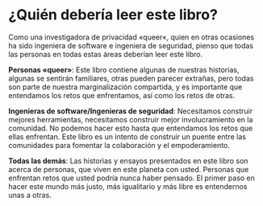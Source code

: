 # ¿Quién debería leer este libro?

Como una investigadora de privacidad «queer«, quien en otras ocasiones ha sido
ingeniera de software e ingeniera de seguridad, pienso que todas las personas en
todas estas áreas deberían leer este libro.

**Personas «queer»**: Este libro contiene algunas de nuestras historias,
algunas se sentirán familiares, otras pueden parecer extrañas, pero todas son
parte de nuestra marginalización compartida, y es importante que entendamos
los retos que enfrentamos, así como los retos de otras.

**Ingenieras de software/Ingenieras de seguridad**: Necesitamos construir
mejores herramientas, necesitamos construir mejor involucramiento en la
comunidad. No podemos hacer esto hasta que entendamos los retos que ellas
enfrentan. Este libro es un intento de construir un puente entre las
comunidades para fomentar la colaboración y el empoderamiento.

**Todas las demás**: Las historias y ensayos presentados en este libro son
acerca de personas, que viven en este planeta con usted. Personas que enfrentan
retos que usted podría nunca haber pensado. El primer paso en hacer este mundo
más justo, más igualitario y más libre es entendernos unas a otras.
